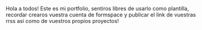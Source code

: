 Hola a todos! Este es mi portfolio, sentiros libres de usarlo como plantilla, recordar crearos vuestra cuenta de formspace y publicar el link de vuestras rrss asi como de vuestros propios proyectos!
